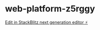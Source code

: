 # web-platform-z5rggy

[Edit in StackBlitz next generation editor ⚡️](https://stackblitz.com/~/github.com/Abhishek11364/web-platform-z5rggy)